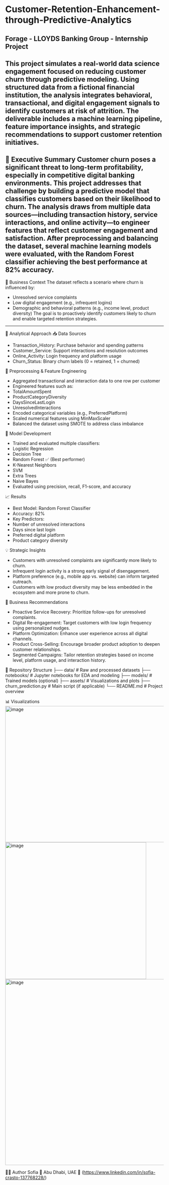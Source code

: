 # Customer-Retention-Enhancement-through-Predictive-Analytics
Forage - LLOYDS Banking Group - Internship Project 
--------------------------------------------------------------------------------------------------------------------------------------------------------------------------------
This project simulates a real-world data science engagement focused on reducing customer churn through predictive modeling. Using structured data from a fictional financial institution, the analysis integrates behavioral, transactional, and digital engagement signals to identify customers at risk of attrition. The deliverable includes a machine learning pipeline, feature importance insights, and strategic recommendations to support customer retention initiatives.
---------------------------------------------------------------------------------------------------------------------------------------------------------------------------------
📌 Executive Summary
Customer churn poses a significant threat to long-term profitability, especially in competitive digital banking environments. This project addresses that challenge by building a predictive model that classifies customers based on their likelihood to churn. The analysis draws from multiple data sources—including transaction history, service interactions, and online activity—to engineer features that reflect customer engagement and satisfaction. After preprocessing and balancing the dataset, several machine learning models were evaluated, with the Random Forest classifier achieving the best performance at 82% accuracy.
-----------------------------------------------------------------------------------------------------------------------------------------------------------------------------------
🧩 Business Context
The dataset reflects a scenario where churn is influenced by:
- Unresolved service complaints
- Low digital engagement (e.g., infrequent logins)
- Demographic and behavioral patterns (e.g., income level, product diversity)
The goal is to proactively identify customers likely to churn and enable targeted retention strategies.
---------------------------------------------------------------------------------------------------------------------------------------------------------------------------------
🧪 Analytical Approach
📥 Data Sources
- Transaction_History: Purchase behavior and spending patterns
- Customer_Service: Support interactions and resolution outcomes
- Online_Activity: Login frequency and platform usage
- Churn_Status: Binary churn labels (0 = retained, 1 = churned)
  
🧹 Preprocessing & Feature Engineering
- Aggregated transactional and interaction data to one row per customer
- Engineered features such as:
- TotalAmountSpent
- ProductCategoryDiversity
- DaysSinceLastLogin
- UnresolvedInteractions
- Encoded categorical variables (e.g., PreferredPlatform)
- Scaled numerical features using MinMaxScaler
- Balanced the dataset using SMOTE to address class imbalance

🤖 Model Development
- Trained and evaluated multiple classifiers:
- Logistic Regression
- Decision Tree
- Random Forest ✅ (Best performer)
- K-Nearest Neighbors
- SVM
- Extra Trees
- Naive Bayes
- Evaluated using precision, recall, F1-score, and accuracy

📈 Results
- Best Model: Random Forest Classifier
- Accuracy: 82%
- Key Predictors:
- Number of unresolved interactions
- Days since last login
- Preferred digital platform
- Product category diversity

💡 Strategic Insights
- Customers with unresolved complaints are significantly more likely to churn.
- Infrequent login activity is a strong early signal of disengagement.
- Platform preference (e.g., mobile app vs. website) can inform targeted outreach.
- Customers with low product diversity may be less embedded in the ecosystem and more prone to churn.

📌 Business Recommendations
- Proactive Service Recovery: Prioritize follow-ups for unresolved complaints.
- Digital Re-engagement: Target customers with low login frequency using personalized nudges.
- Platform Optimization: Enhance user experience across all digital channels.
- Product Cross-Selling: Encourage broader product adoption to deepen customer relationships.
- Segmented Campaigns: Tailor retention strategies based on income level, platform usage, and interaction history.

📁 Repository Structure
├── data/                         # Raw and processed datasets
├── notebooks/                   # Jupyter notebooks for EDA and modeling
├── models/                      # Trained models (optional)
├── assets/                      # Visualizations and plots
├── churn_prediction.py          # Main script (if applicable)
└── README.md                    # Project overview

📊 Visualizations
<img width="507" height="432" alt="image" src="https://github.com/user-attachments/assets/f41e7b44-6f19-4e7d-b0e2-9366adc9a39f" />
<img width="448" height="434" alt="image" src="https://github.com/user-attachments/assets/218243e3-5560-4fd0-9305-cf7ac08961f4" />
<img width="989" height="590" alt="image" src="https://github.com/user-attachments/assets/a1726f49-dc8b-475d-bffe-fd0e25bae002" />


🙋‍♀️ Author
Sofia
📍 Abu Dhabi, UAE
🔗 (https://www.linkedin.com/in/sofia-crasto-137768228/)




